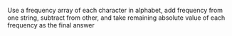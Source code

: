 ​Use a frequency array of each character in alphabet, add frequency from one string, subtract from other, and take remaining absolute value of each frequency as the final answer
